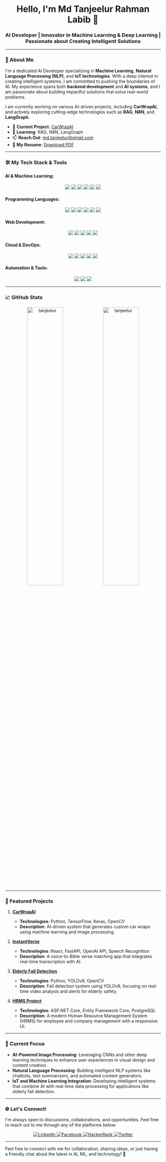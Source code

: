 <h1 align="center">Hello, I'm Md Tanjeelur Rahman Labib 👋</h1>
<h3 align="center">AI Developer | Innovator in Machine Learning & Deep Learning | Passionate about Creating Intelligent Solutions</h3>

---

### 🚀 About Me

I'm a dedicated AI Developer specializing in **Machine Learning**, **Natural Language Processing (NLP)**, and **IoT technologies**. With a deep interest in creating intelligent systems, I am committed to pushing the boundaries of AI. My experience spans both **backend development** and **AI systems**, and I am passionate about building impactful solutions that solve real-world problems.

I am currently working on various AI-driven projects, including **CarWrapAI**, and actively exploring cutting-edge technologies such as **RAG**, **N8N**, and **LangGraph**.

- 🔭 **Current Project**: [CarWrapAI](https://github.com/Roksana18cse04/CarWrapAI.git)  
- 🌱 **Learning**: RAG, N8N, LangGraph  
- 📫 **Reach Out**: [md.tanjeelur@gmail.com](mailto:md.tanjeelur@gmail.com)  
- 📄 **My Resume**: [Download PDF](https://drive.google.com/file/d/19-b_RKAqAB8D73koMSZhXgfoFyb0-3H2/view?usp=sharing)

---

### 🛠️ My Tech Stack & Tools

#### **AI & Machine Learning**:
<div align="center">
  <img src="https://img.shields.io/badge/TensorFlow-FF6F00?style=for-the-badge&logo=tensorflow&logoColor=white" />
  <img src="https://img.shields.io/badge/PyTorch-EE4C2C?style=for-the-badge&logo=pytorch&logoColor=white" />
  <img src="https://img.shields.io/badge/HuggingFace-FF4F8B?style=for-the-badge&logo=huggingface&logoColor=white" />
  <img src="https://img.shields.io/badge/OpenCV-5C3EE8?style=for-the-badge&logo=opencv&logoColor=white" />
  <img src="https://img.shields.io/badge/Scikit--learn-F7931E?style=for-the-badge&logo=scikit-learn&logoColor=white" />
  <img src="https://img.shields.io/badge/FastAPI-009688?style=for-the-badge&logo=fastapi&logoColor=white" />
</div>

#### **Programming Languages**:
<div align="center">
  <img src="https://img.shields.io/badge/Python-3776AB?style=for-the-badge&logo=python&logoColor=white" />
  <img src="https://img.shields.io/badge/C%23-2396ED?style=for-the-badge&logo=csharp&logoColor=white" />
  <img src="https://img.shields.io/badge/Java-007396?style=for-the-badge&logo=java&logoColor=white" />
  <img src="https://img.shields.io/badge/C++-00599C?style=for-the-badge&logo=cplusplus&logoColor=white" />
  <img src="https://img.shields.io/badge/JavaScript-F7DF1E?style=for-the-badge&logo=javascript&logoColor=black" />
  <img src="https://img.shields.io/badge/SQL-003B57?style=for-the-badge&logo=mysql&logoColor=white" />
</div>

#### **Web Development**:
<div align="center">
  <img src="https://img.shields.io/badge/React-61DAFB?style=for-the-badge&logo=react&logoColor=black" />
  <img src="https://img.shields.io/badge/Node.js-339933?style=for-the-badge&logo=node.js&logoColor=white" />
  <img src="https://img.shields.io/badge/ASP.NET_Core-5C2D91?style=for-the-badge&logo=dotnet&logoColor=white" />
  <img src="https://img.shields.io/badge/Flask-000000?style=for-the-badge&logo=flask&logoColor=white" />
  <img src="https://img.shields.io/badge/Django-092D1F?style=for-the-badge&logo=django&logoColor=white" />
</div>

#### **Cloud & DevOps**:
<div align="center">
  <img src="https://img.shields.io/badge/AWS-232F3E?style=for-the-badge&logo=amazonaws&logoColor=white" />
  <img src="https://img.shields.io/badge/Docker-2496ED?style=for-the-badge&logo=docker&logoColor=white" />
  <img src="https://img.shields.io/badge/PostgreSQL-336791?style=for-the-badge&logo=postgresql&logoColor=white" />
  <img src="https://img.shields.io/badge/MongoDB-47A248?style=for-the-badge&logo=mongodb&logoColor=white" />
  <img src="https://img.shields.io/badge/Git-F05032?style=for-the-badge&logo=git&logoColor=white" />
</div>

#### **Automation & Tools**:
<div align="center">
  <img src="https://img.shields.io/badge/Selenium-43B02A?style=for-the-badge&logo=selenium&logoColor=white" />
  <img src="https://img.shields.io/badge/Deepgram-44B6F3?style=for-the-badge&logo=deepgram&logoColor=white" />
  <img src="https://img.shields.io/badge/Gemini_API-00B0FF?style=for-the-badge&logo=google&logoColor=white" />
</div>

---

### 📈 GitHub Stats

<div align="center">
  <img src="https://github-readme-stats.vercel.app/api?username=tanjeelur&show_icons=true&locale=en&theme=radical&hide_title=true" alt="tanjeelur" width="48%" />
  <img src="https://github-readme-stats.vercel.app/api/top-langs?username=tanjeelur&show_icons=true&layout=compact&theme=radical" alt="tanjeelur" width="48%" />
</div>

---

### 🧠 Featured Projects

1. **[CarWrapAI](https://github.com/Roksana18cse04/CarWrapAI.git)**  
   - **Technologies**: Python, TensorFlow, Keras, OpenCV  
   - **Description**: AI-driven system that generates custom car wraps using machine learning and image processing.

2. **[InstantVerse](https://github.com/yourusername/instantverse)**  
   - **Technologies**: React, FastAPI, OpenAI API, Speech Recognition  
   - **Description**: A voice-to-Bible verse matching app that integrates real-time transcription with AI.

3. **[Elderly Fall Detection](https://github.com/Tanjeelur/Fall-Detection-yolov8s.pt-/blob/main/README.md)**  
   - **Technologies**: Python, YOLOv8, OpenCV  
   - **Description**: Fall detection system using YOLOv8, focusing on real-time video analysis and alerts for elderly safety.

4. **[HRMS Project](https://github.com/Tanjeelur/HRMSProject)**  
   - **Technologies**: ASP.NET Core, Entity Framework Core, PostgreSQL  
   - **Description**: A modern Human Resource Management System (HRMS) for employee and company management with a responsive UI.

---

### 🌱 Current Focus

- **AI-Powered Image Processing**: Leveraging CNNs and other deep learning techniques to enhance user experiences in visual design and content creation.
- **Natural Language Processing**: Building intelligent NLP systems like chatbots, text summarizers, and automated content generators.
- **IoT and Machine Learning Integration**: Developing intelligent systems that combine AI with real-time data processing for applications like elderly fall detection.

---

### 🌐 Let's Connect!

I'm always open to discussions, collaborations, and opportunities. Feel free to reach out to me through any of the platforms below:

<div align="center">
  <a href="https://linkedin.com/in/tanjeelur" target="_blank">
    <img src="https://img.shields.io/badge/LinkedIn-0077B5?style=for-the-badge&logo=linkedin&logoColor=white" alt="LinkedIn" />
  </a>
  <a href="https://facebook.com/tanjeelur" target="_blank">
    <img src="https://img.shields.io/badge/Facebook-1877F2?style=for-the-badge&logo=facebook&logoColor=white" alt="Facebook" />
  </a>
  <a href="https://www.hackerrank.com/@md_tanjeelur" target="_blank">
    <img src="https://img.shields.io/badge/HackerRank-2EC866?style=for-the-badge&logo=hackerrank&logoColor=white" alt="HackerRank" />
  </a>
  <a href="https://twitter.com/tanjeelur" target="_blank">
    <img src="https://img.shields.io/badge/Twitter-1DA1F2?style=for-the-badge&logo=twitter&logoColor=white" alt="Twitter" />
  </a>
</div>

---

Feel free to connect with me for collaboration, sharing ideas, or just having a friendly chat about the latest in AI, ML, and technology! 🚀
